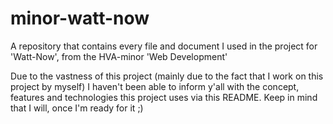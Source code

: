 # minor-watt-now
A repository that contains every file and document I used in the project for 'Watt-Now', from the HVA-minor 'Web Development'

Due to the vastness of this project (mainly due to the fact that I work on this project by myself) I haven't been able to inform y'all with the concept, features and technologies this project uses via this README. Keep in mind that I will, once I'm ready for it ;)
